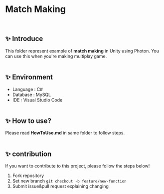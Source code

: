 # Match Making 
<br>

## ✨ Introduce
This folder represent example of **match making** in Unity using Photon. You can use this when you're making multiplay game.
<br><br>

## ✨ Environment
- Language : C#  
- Database : MySQL  
- IDE : Visual Studio Code
<br><br>

## ✨ How to use?
Please read **HowToUse.md** in same folder to follow steps. 
<br><br>

## ✨ contribution
If you want to contribute to this project, please follow the steps below!

1. Fork repository
2. Set new branch
```git checkout -b feature/new-function```
3. Submit issue&pull request explaining changing
